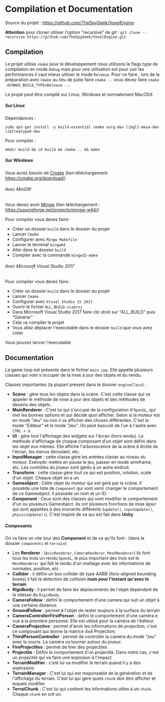 # Compilation et Documentation

Source du projet : https://github.com/TheSpyGeek/VoxelEngine

**Attention** pour cloner utiliser l'option "recursive" de git : ```git clone --recursive https://github.com/TheSpyGeek/VoxelEngine.git```

## Compilation

Le projet utilise ```cmake``` pour le développement nous utilisons le flags type de compilation en mode ```Debug``` mais pour une utilisation est pour voir les performances il vaut mieux utiliser le mode ```Release```. Pour ce faire , lors de la préparation avec ```Cmake``` au lieu de juste faire ```cmake ..``` vous devez faire ```cmake -DCMAKE_BUILD_TYPE=Release ..```.

Le projet peut être compilé sur Linux, Windows et normalement MacOSX.

##### Sur Linux

Dépendances :

```sudo apt-get install -y build-essential cmake xorg-dev libgl1-mesa-dev libfreetype6-dev```

Pour compiler  :

```mkdir build && cd build && cmake .. && make```

##### Sur Windows

Vous aurez besoin de  [Cmake](https://cmake.org/download/) (lien téléchargement: https://cmake.org/download/)

###### Avec MinGW

Vous devez avoir [Mingw](https://sourceforge.net/projects/mingw-w64/) (lien téléchargement : https://sourceforge.net/projects/mingw-w64/)

Pour compiler vous devez faire:

* Créer un dossier ```build``` dans le dossier du projet
* Lancer ```Cmake```
* Configurer avec ```Mingw Makefile```
* Lancer le terminal ```mingw64```
* Aller dans le dossier ```build```
* Compiler avec la commande ```mingw32-make```

###### Avec Microsoft Visual Studio 2017

Pour compiler vous devez faire:

* Créer un dossier ```build``` dans le dossier du projet
* Lancer ```Cmake```
* Configurer avec ```Visual Studio 15 2017```
* Ouvrir le fichier ```ALL_BUILD.vcxproj```
* Dans Microsoft Visual Studio 2017 faire clic droit sur "ALL_BUILD" puis "Générer"
* Cela va compiler le projet
* Vous allez déplacer l'executable dans le dossier ```build``` que vous avez créer

Vous pouvez lancer l'executable

## Documentation

La game loop est présente dans le fichier ```main.cpp```. Elle appelle plusieurs classes qui votn s'occuper de la mise à jour des objets et du rendu.

Classes importantes (la plupart présent dans le dossier ```engineClass```) :

* **Scene** : gère tous les objets dans la scène. C'est cette classe qui va appeler le méthode de mise à jour des objets et des méthodes de dessins des objets.
* **MainRenderer** : C'est lui qui s'occupe de la configuration d'```OpenGL```, qui met les bonnes options et qui décide quoi afficher. Selon si le moteur est en mode "Jeu" ou non il va afficher des choses différentes. C'est le mode "Editeur" et le mode "Jeu". On peut basculé de l'un à l'autre avec ```CTRL + U```.
* **UI** : gère tout l'affichage des widgets sur l'écran (hors rendu). Le méthode d'affichage de chaque composant d'un objet sont défini dans les objet eux mêmes. Elle affiche l'arborescence de la scène à droite de l'écran, les menus déroulant, etc.
* **InputManager** : cette classe gère les entrées clavier au niveau du moteur. Exemple: mettre en pause le jeu, passer en mode wireframe, etc. Les contrôles du joueur sont gérés à un autre endroit.
* **Transform** : cette classe gère tout ce qui est position, rotation, scale d'un objet. Chaque objet en a un.
* **Gameobject** : Cette objet du moteur qui est géré par la scène. Il possède une liste de ```Component``` qui vont venir changer le comportement de ce Gameobject. Il possède un nom et un ID.
* **Component** :  Ceux sont des classes qui vont modifier le comportement d'un ou plusieurs Gameobject. Ils ont plusieurs fonctions de mise àjour qui sont appelées à des moments différents (```update()```, ```inputUpdate()```, ```physicsUpdate()```). C'est inspiré de ce qui est fait dans **Unity**

##### Composants

On va faire un vite tour des **Component** et de ce qu'ils font : (dans le dossier ```components``` et ```terrain```)

* Les **Renderer** : (```AxisRenderer```, ```CameraRenderer```, ```MeshRenderer```) ils font tous les trois un rendu ```OpenGL```, le plus important des trois est le ```MeshRenderer``` qui fait le rendu d'un maillage avec les informations de normales, position, etc.
* **Collider** : il défini un box collider de type AABB (Axis-aligned bounding boxes) il fait la detection de collision **mais pour l'instant qu'avec le terrain**
* **Rigidbody** : il permet de faire les déplacements de l'objet dependant de la vitesse du ```Rigidbody```.
* **CameraFollow** : defini le comportement d'une camera qui suit un objet à une certaine distance.
* **GroundFollow** : permet à l'objet de rester toujours à la surface du terrain
* **CameraControllerFirstPerson** : defini le comportement d'une caméra e vue à la première personne. Elle est utilisé pour la caméra de l'éditeur.
* **CameraProjective** : permet d'avoir les informations de projection, c'est ce composant qui donne la matrice 4x4 Projection;
* **ThirdPersonController** : permet de controller la caméra du mode "Jeu" avec la souris. La caméra va tourner autour du joueur.
* **FireProjectiles** : permet de tirer des projectiles
* **Projectile** : Défini le comportement d'un projectile. Dans notre cas, c'est un projectile qui va faire une explosion à l'impact
* **TerrainModifier** : c'est lui va modifier le terrain quand il y a des explosions
* **TerrainManager** : C'est lui qui est responsable de la génération et de l'affichage du terrain. C'est lui qui gère quels ```chunk``` doit être afficher et lequels modifier
* **TerraiChunk** : C'est lui qui contient les informations utiles à un ```chunk```. Chaque ```chunk``` en ont un.
